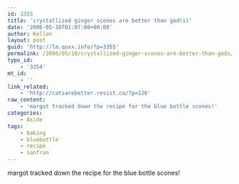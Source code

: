```yaml
---
id: 3355
title: 'crystallized ginger scones are better than god(s)'
date: '2006-05-10T01:07:00+00:00'
author: Kellan
layout: post
guid: 'http://lm.quxx.info/?p=3355'
permalink: /2006/05/10/crystallized-ginger-scones-are-better-than-gods/
typo_id:
    - '3354'
mt_id:
    - ''
link_related:
    - 'http://catsarebetter.resist.ca/?p=126'
raw_content:
    - 'margot tracked down the recipe for the blue bottle scones!'
categories:
    - Aside
tags:
    - baking
    - bluebottle
    - recipe
    - sanfran
---
```


margot tracked down the recipe for the blue bottle scones!